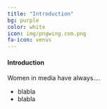 ```yaml
---
title: "Introduction"
bg: purple
color: white
icon: img/pngwing.com.png
fa-icon: venus
---
```


#### Introduction

Women in media have always....

- blabla
- blabla
